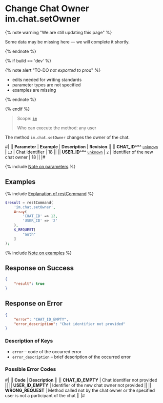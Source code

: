 # Change Chat Owner im.chat.setOwner

{% note warning "We are still updating this page" %}

Some data may be missing here — we will complete it shortly.

{% endnote %}

{% if build == 'dev' %}

{% note alert "TO-DO _not exported to prod_" %}

- edits needed for writing standards
- parameter types are not specified
- examples are missing

{% endnote %}

{% endif %}

> Scope: [`im`](../../scopes/permissions.md)
>
> Who can execute the method: any user

The method `im.chat.setOwner` changes the owner of the chat.

#|
|| **Parameter** | **Example** | **Description** | **Revision** ||
|| **CHAT_ID^*^**
[`unknown`](../../data-types.md) | `13` | Chat identifier | 18 ||
|| **USER_ID^*^**
[`unknown`](../../data-types.md) | `2` | Identifier of the new chat owner | 18 ||
|#

{% include [Note on parameters](../../../_includes/required.md) %}

## Examples

{% include [Explanation of restCommand](../_includes/rest-command.md) %}

```php
$result = restCommand(
    'im.chat.setOwner',
    Array(
        'CHAT_ID' => 13,
        'USER_ID' => '2'
    ),
    $_REQUEST[
        "auth"
    ]
);
```

{% include [Note on examples](../../../_includes/examples.md) %}

## Response on Success

```json
{
    "result": true
}
```

## Response on Error

```json
{
    "error": "CHAT_ID_EMPTY",
    "error_description": "Chat identifier not provided"
}
```

### Description of Keys

- `error` – code of the occurred error
- `error_description` – brief description of the occurred error

### Possible Error Codes

#|
|| **Code** | **Description** ||
|| **CHAT_ID_EMPTY** | Chat identifier not provided ||
|| **USER_ID_EMPTY** | Identifier of the new chat owner not provided ||
|| **WRONG_REQUEST** | Method called not by the chat owner or the specified user is not a participant of the chat ||
|#
